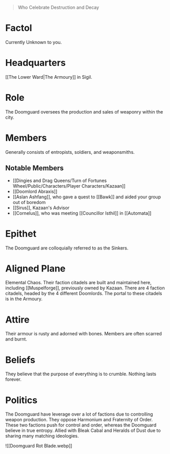 > Who Celebrate Destruction and Decay

# Factol
Currently Unknown to you.
# Headquarters
[[The Lower Ward|The Armoury]] in Sigil.
# Role
The Doomguard oversees the production and sales of weaponry within the city.
# Members
Generally consists of entropists, soldiers, and weaponsmiths.
## Notable Members
- [[Dingies and Drag Queens/Turn of Fortunes Wheel/Public/Characters/Player Characters/Kazaan]]
- [[Doomlord Abraxis]]
- [[Aslan Ashfang]], who gave a quest to [[Bawk]] and aided your group out of boredom
- [[Sirus]], Kazaan's Advisor
- [[Cornelus]], who was meeting [[Councillor Isthil]] in [[Automata]]
# Epithet
The Doomguard are colloquially referred to as the Sinkers.
# Aligned Plane
Elemental Chaos. Their faction citadels are built and maintained here, including [[Muspelforge]], previously owned by Kazaan. There are 4 faction citadels, headed by the 4 different Doomlords. The portal to these citadels is in the Armoury.
# Attire
Their armour is rusty and adorned with bones. Members are often scarred and burnt.
# Beliefs
They believe that the purpose of everything is to crumble. Nothing lasts forever.
# Politics
The Doomguard have leverage over a lot of factions due to controlling weapon production.
They oppose Harmonium and Fraternity of Order. These two factions push for control and order, whereas the Doomguard believe in true entropy.
Allied with Bleak Cabal and Heralds of Dust due to sharing many matching ideologies.

![[Doomguard Rot Blade.webp]]